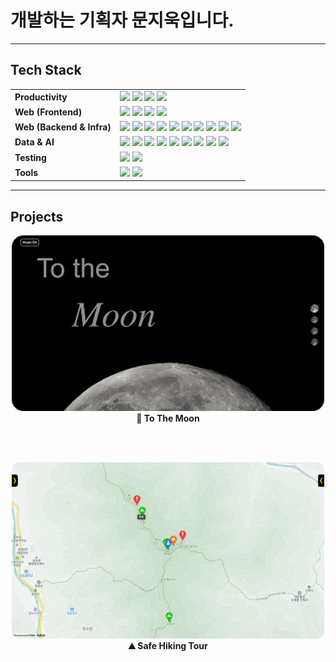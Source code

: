 # 개발하는 기획자 문지욱입니다.

---

## Tech Stack

<table>
  <tr>
    <td><strong>Productivity</strong></td>
    <td>
      <img src="https://img.shields.io/badge/Figma-F24E1E?style=flat&logo=figma&logoColor=white"/>
      <img src="https://img.shields.io/badge/Notion-000000?style=flat&logo=notion&logoColor=white"/>
      <img src="https://img.shields.io/badge/Microsoft%20Office-D83B01?style=flat&logo=microsoftoffice&logoColor=white"/>
      <img src="https://img.shields.io/badge/Slack-4A154B?style=flat&logo=slack&logoColor=white"/>
    </td>
  </tr>

  <tr>
    <td><strong>Web (Frontend)</strong></td>
    <td>
      <img src="https://img.shields.io/badge/React-61DAFB?style=flat&logo=react&logoColor=white"/>
      <img src="https://img.shields.io/badge/Next.js-000000?style=flat&logo=next.js&logoColor=white"/>
      <img src="https://img.shields.io/badge/TypeScript-3178C6?style=flat&logo=typescript&logoColor=white"/>
      <img src="https://img.shields.io/badge/Git-F05032?style=flat&logo=git&logoColor=white"/>
    </td>
  </tr>

  <tr>
    <td><strong>Web (Backend & Infra)</strong></td>
    <td>
      <img src="https://img.shields.io/badge/Node.js-339933?style=flat&logo=node.js&logoColor=white"/>
      <img src="https://img.shields.io/badge/Express-000000?style=flat&logo=express&logoColor=white"/>
      <img src="https://img.shields.io/badge/MySQL-4479A1?style=flat&logo=mysql&logoColor=white"/>
      <img src="https://img.shields.io/badge/AWS-232F3E?style=flat&logo=amazonaws&logoColor=white"/>
      <img src="https://img.shields.io/badge/GCP-4285F4?style=flat&logo=googlecloud&logoColor=white"/>
      <img src="https://img.shields.io/badge/Spring%20Boot-6DB33F?style=flat&logo=springboot&logoColor=white"/>
      <img src="https://img.shields.io/badge/Kubernetes-326CE5?style=flat&logo=kubernetes&logoColor=white"/>
      <img src="https://img.shields.io/badge/Jenkins-D24939?style=flat&logo=jenkins&logoColor=white"/>
      <img src="https://img.shields.io/badge/ArgoCD-EF7B4D?style=flat&logo=argo&logoColor=white"/>
      <img src="https://img.shields.io/badge/Docker-2496ED?style=flat&logo=docker&logoColor=white"/>
    </td>
  </tr>

  <tr>
    <td><strong>Data &amp; AI</strong></td>
    <td>
      <img src="https://img.shields.io/badge/Python-3776AB?style=flat&logo=python&logoColor=white"/>
      <img src="https://img.shields.io/badge/NumPy-013243?style=flat&logo=numpy&logoColor=white"/>
      <img src="https://img.shields.io/badge/Pandas-150458?style=flat&logo=pandas&logoColor=white"/>
      <img src="https://img.shields.io/badge/Scikit--learn-F7931E?style=flat&logo=scikitlearn&logoColor=white"/>
      <img src="https://img.shields.io/badge/Seaborn-4C72B0?style=flat&logo=python&logoColor=white"/>
      <img src="https://img.shields.io/badge/Matplotlib-11557C?style=flat&logo=python&logoColor=white"/>
      <img src="https://img.shields.io/badge/TensorFlow-FF6F00?style=flat&logo=tensorflow&logoColor=white"/>
      <img src="https://img.shields.io/badge/YOLO-000000?style=flat&logo=ai&logoColor=white"/>
      <img src="https://img.shields.io/badge/OpenCV-5C3EE8?style=flat&logo=opencv&logoColor=white"/>
    </td>
  </tr>

  <tr>
    <td><strong>Testing</strong></td>
    <td>
      <img src="https://img.shields.io/badge/Playwright-2EAD33?style=flat&logo=playwright&logoColor=white"/>
      <img src="https://img.shields.io/badge/Apache%20JMeter-D22128?style=flat&logo=apachejmeter&logoColor=white"/>
    </td>
  </tr>

  <tr>
    <td><strong>Tools</strong></td>
    <td>
      <img src="https://img.shields.io/badge/GitHub-181717?style=flat&logo=github&logoColor=white"/>
      <img src="https://img.shields.io/badge/Figma-F24E1E?style=flat&logo=figma&logoColor=white"/>
    </td>
  </tr>
</table>



---

## Projects

<div align="center">
  <div>
    <a href="https://github.com/moonjiuk/to-the-moon" target="_blank">
      <img src="./images/to-the-moon.png" width="500" style="border-radius: 12px;" />
    </a><br/>
    <strong>🌙 To The Moon</strong>
  </div>
  
  <br/><br/>

  <div>
    <a href="https://github.com/moonjiuk/safe-hiking-tour" target="_blank">
      <img src="./images/safe-hiking-tour.png" width="500" style="border-radius: 12px;" />
    </a><br/>
    <strong>⛰️ Safe Hiking Tour</strong> 
  </div>
  
  <!--
  <br/><br/>
  
  <div>
    <a href="https://github.com/moonjiuk/poster-generator" target="_blank">
      <img src="./images/poster-generator.png" width="500" style="border-radius: 12px;" />
    </a><br/>
    <strong>🎬 Poster Generator</strong> 
  </div>
  -->
</div>


